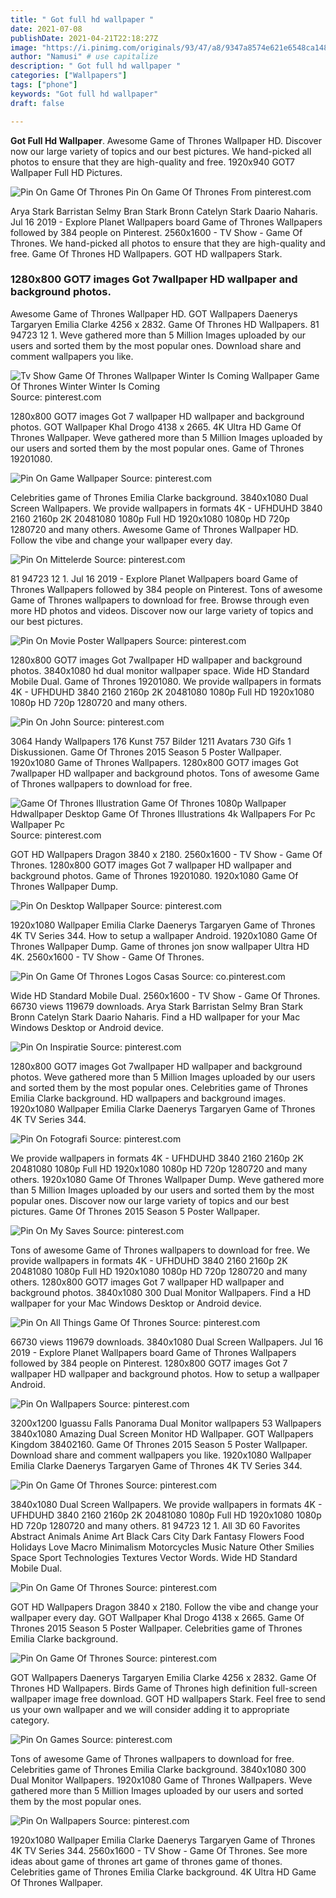 ```yaml
---
title: " Got full hd wallpaper "
date: 2021-07-08
publishDate: 2021-04-21T22:18:27Z
image: "https://i.pinimg.com/originals/93/47/a8/9347a8574e621e6548ca148ddaab0062.jpg"
author: "Namusi" # use capitalize
description: " Got full hd wallpaper "
categories: ["Wallpapers"]
tags: ["phone"]
keywords: "Got full hd wallpaper"
draft: false

---
```



**Got Full Hd Wallpaper**. Awesome Game of Thrones Wallpaper HD. Discover now our large variety of topics and our best pictures. We hand-picked all photos to ensure that they are high-quality and free. 1920x940 GOT7 Wallpaper Full HD Pictures.

![Pin On Game Of Thrones](https://i.pinimg.com/originals/8f/aa/b7/8faab76755cb52cbe247a16c63266a1f.jpg "Pin On Game Of Thrones")
Pin On Game Of Thrones From pinterest.com


Arya Stark Barristan Selmy Bran Stark Bronn Catelyn Stark Daario Naharis. Jul 16 2019 - Explore Planet Wallpapers board Game of Thrones Wallpapers followed by 384 people on Pinterest. 2560x1600 - TV Show - Game Of Thrones. We hand-picked all photos to ensure that they are high-quality and free. Game Of Thrones HD Wallpapers. GOT HD wallpapers Stark.

### 1280x800 GOT7 images Got 7wallpaper HD wallpaper and background photos.

Awesome Game of Thrones Wallpaper HD. GOT Wallpapers Daenerys Targaryen Emilia Clarke 4256 x 2832. Game Of Thrones HD Wallpapers. 81 94723 12 1. Weve gathered more than 5 Million Images uploaded by our users and sorted them by the most popular ones. Download share and comment wallpapers you like.


![Tv Show Game Of Thrones Wallpaper Winter Is Coming Wallpaper Game Of Thrones Winter Winter Is Coming](https://i.pinimg.com/originals/c5/18/24/c518244a4f1104613ba4b9320bd9b668.png "Tv Show Game Of Thrones Wallpaper Winter Is Coming Wallpaper Game Of Thrones Winter Winter Is Coming")
Source: pinterest.com

1280x800 GOT7 images Got 7 wallpaper HD wallpaper and background photos. GOT Wallpaper Khal Drogo 4138 x 2665. 4K Ultra HD Game Of Thrones Wallpaper. Weve gathered more than 5 Million Images uploaded by our users and sorted them by the most popular ones. Game of Thrones 19201080.

![Pin On Game Wallpaper](https://i.pinimg.com/474x/89/65/04/8965049aa0dcd58002cfb9c9c1cf26c1.jpg "Pin On Game Wallpaper")
Source: pinterest.com

Celebrities game of Thrones Emilia Clarke background. 3840x1080 Dual Screen Wallpapers. We provide wallpapers in formats 4K - UFHDUHD 3840 2160 2160p 2K 20481080 1080p Full HD 1920x1080 1080p HD 720p 1280720 and many others. Awesome Game of Thrones Wallpaper HD. Follow the vibe and change your wallpaper every day.

![Pin On Mittelerde](https://i.pinimg.com/originals/51/c5/1a/51c51a7b553700a12b2841d9b7040254.jpg "Pin On Mittelerde")
Source: pinterest.com

81 94723 12 1. Jul 16 2019 - Explore Planet Wallpapers board Game of Thrones Wallpapers followed by 384 people on Pinterest. Tons of awesome Game of Thrones wallpapers to download for free. Browse through even more HD photos and videos. Discover now our large variety of topics and our best pictures.

![Pin On Movie Poster Wallpapers](https://i.pinimg.com/originals/27/7e/b1/277eb1d795931a400e9f31956d3d788b.jpg "Pin On Movie Poster Wallpapers")
Source: pinterest.com

1280x800 GOT7 images Got 7wallpaper HD wallpaper and background photos. 3840x1080 hd dual monitor wallpaper space. Wide HD Standard Mobile Dual. Game of Thrones 19201080. We provide wallpapers in formats 4K - UFHDUHD 3840 2160 2160p 2K 20481080 1080p Full HD 1920x1080 1080p HD 720p 1280720 and many others.

![Pin On John](https://i.pinimg.com/originals/6f/d2/02/6fd20200e46c44b250295361b7e7821d.jpg "Pin On John")
Source: pinterest.com

3064 Handy Wallpapers 176 Kunst 757 Bilder 1211 Avatars 730 Gifs 1 Diskussionen. Game Of Thrones 2015 Season 5 Poster Wallpaper. 1920x1080 Game of Thrones Wallpapers. 1280x800 GOT7 images Got 7wallpaper HD wallpaper and background photos. Tons of awesome Game of Thrones wallpapers to download for free.

![Game Of Thrones Illustration Game Of Thrones 1080p Wallpaper Hdwallpaper Desktop Game Of Thrones Illustrations 4k Wallpapers For Pc Wallpaper Pc](https://i.pinimg.com/originals/30/6a/3c/306a3cedbac596633699dd1a0b7fbaca.jpg "Game Of Thrones Illustration Game Of Thrones 1080p Wallpaper Hdwallpaper Desktop Game Of Thrones Illustrations 4k Wallpapers For Pc Wallpaper Pc")
Source: pinterest.com

GOT HD Wallpapers Dragon 3840 x 2180. 2560x1600 - TV Show - Game Of Thrones. 1280x800 GOT7 images Got 7 wallpaper HD wallpaper and background photos. Game of Thrones 19201080. 1920x1080 Game Of Thrones Wallpaper Dump.

![Pin On Desktop Wallpaper](https://i.pinimg.com/originals/95/db/2f/95db2fe968defbe967fac233e2bf5c06.jpg "Pin On Desktop Wallpaper")
Source: pinterest.com

1920x1080 Wallpaper Emilia Clarke Daenerys Targaryen Game of Thrones 4K TV Series 344. How to setup a wallpaper Android. 1920x1080 Game Of Thrones Wallpaper Dump. Game of thrones jon snow wallpaper Ultra HD 4K. 2560x1600 - TV Show - Game Of Thrones.

![Pin On Game Of Thrones Logos Casas](https://i.pinimg.com/originals/03/3c/8e/033c8ed5019175e0c1773afedb45b866.jpg "Pin On Game Of Thrones Logos Casas")
Source: co.pinterest.com

Wide HD Standard Mobile Dual. 2560x1600 - TV Show - Game Of Thrones. 66730 views 119679 downloads. Arya Stark Barristan Selmy Bran Stark Bronn Catelyn Stark Daario Naharis. Find a HD wallpaper for your Mac Windows Desktop or Android device.

![Pin On Inspiratie](https://i.pinimg.com/originals/83/e8/f9/83e8f9555cdfb1dcabc9bef38266a815.jpg "Pin On Inspiratie")
Source: pinterest.com

1280x800 GOT7 images Got 7wallpaper HD wallpaper and background photos. Weve gathered more than 5 Million Images uploaded by our users and sorted them by the most popular ones. Celebrities game of Thrones Emilia Clarke background. HD wallpapers and background images. 1920x1080 Wallpaper Emilia Clarke Daenerys Targaryen Game of Thrones 4K TV Series 344.

![Pin On Fotografi](https://i.pinimg.com/originals/46/c2/db/46c2dbde7e43ecac4a7d00d2bd9136c0.jpg "Pin On Fotografi")
Source: pinterest.com

We provide wallpapers in formats 4K - UFHDUHD 3840 2160 2160p 2K 20481080 1080p Full HD 1920x1080 1080p HD 720p 1280720 and many others. 1920x1080 Game Of Thrones Wallpaper Dump. Weve gathered more than 5 Million Images uploaded by our users and sorted them by the most popular ones. Discover now our large variety of topics and our best pictures. Game Of Thrones 2015 Season 5 Poster Wallpaper.

![Pin On My Saves](https://i.pinimg.com/originals/9f/bb/33/9fbb337fe169faf4720c4fb9e8225b8c.jpg "Pin On My Saves")
Source: pinterest.com

Tons of awesome Game of Thrones wallpapers to download for free. We provide wallpapers in formats 4K - UFHDUHD 3840 2160 2160p 2K 20481080 1080p Full HD 1920x1080 1080p HD 720p 1280720 and many others. 1280x800 GOT7 images Got 7 wallpaper HD wallpaper and background photos. 3840x1080 300 Dual Monitor Wallpapers. Find a HD wallpaper for your Mac Windows Desktop or Android device.

![Pin On All Things Game Of Thrones](https://i.pinimg.com/originals/56/72/3d/56723d93a2ca684cc208f629e2b9deec.jpg "Pin On All Things Game Of Thrones")
Source: pinterest.com

66730 views 119679 downloads. 3840x1080 Dual Screen Wallpapers. Jul 16 2019 - Explore Planet Wallpapers board Game of Thrones Wallpapers followed by 384 people on Pinterest. 1280x800 GOT7 images Got 7 wallpaper HD wallpaper and background photos. How to setup a wallpaper Android.

![Pin On Wallpapers](https://i.pinimg.com/736x/6b/87/3e/6b873e299de1ddd86e74dbc1895e44d4.jpg "Pin On Wallpapers")
Source: pinterest.com

3200x1200 Iguassu Falls Panorama Dual Monitor wallpapers 53 Wallpapers 3840x1080 Amazing Dual Screen Monitor HD Wallpaper. GOT Wallpapers Kingdom 38402160. Game Of Thrones 2015 Season 5 Poster Wallpaper. Download share and comment wallpapers you like. 1920x1080 Wallpaper Emilia Clarke Daenerys Targaryen Game of Thrones 4K TV Series 344.

![Pin On Game Of Thrones](https://i.pinimg.com/originals/fc/c2/db/fcc2dba72368900ab7e05bb6308894f7.jpg "Pin On Game Of Thrones")
Source: pinterest.com

3840x1080 Dual Screen Wallpapers. We provide wallpapers in formats 4K - UFHDUHD 3840 2160 2160p 2K 20481080 1080p Full HD 1920x1080 1080p HD 720p 1280720 and many others. 81 94723 12 1. All 3D 60 Favorites Abstract Animals Anime Art Black Cars City Dark Fantasy Flowers Food Holidays Love Macro Minimalism Motorcycles Music Nature Other Smilies Space Sport Technologies Textures Vector Words. Wide HD Standard Mobile Dual.

![Pin On Game Of Thrones](https://i.pinimg.com/originals/8f/aa/b7/8faab76755cb52cbe247a16c63266a1f.jpg "Pin On Game Of Thrones")
Source: pinterest.com

GOT HD Wallpapers Dragon 3840 x 2180. Follow the vibe and change your wallpaper every day. GOT Wallpaper Khal Drogo 4138 x 2665. Game Of Thrones 2015 Season 5 Poster Wallpaper. Celebrities game of Thrones Emilia Clarke background.

![Pin On Game Of Thrones](https://i.pinimg.com/originals/e9/e4/f5/e9e4f527561d3ea08a2fd4a54e775a4b.jpg "Pin On Game Of Thrones")
Source: pinterest.com

GOT Wallpapers Daenerys Targaryen Emilia Clarke 4256 x 2832. Game Of Thrones HD Wallpapers. Birds Game of Thrones high definition full-screen wallpaper image free download. GOT HD wallpapers Stark. Feel free to send us your own wallpaper and we will consider adding it to appropriate category.

![Pin On Games](https://i.pinimg.com/originals/e8/9c/23/e89c234b45985310af0ee14fd59aae72.jpg "Pin On Games")
Source: pinterest.com

Tons of awesome Game of Thrones wallpapers to download for free. Celebrities game of Thrones Emilia Clarke background. 3840x1080 300 Dual Monitor Wallpapers. 1920x1080 Game of Thrones Wallpapers. Weve gathered more than 5 Million Images uploaded by our users and sorted them by the most popular ones.

![Pin On Wallpapers](https://i.pinimg.com/originals/93/47/a8/9347a8574e621e6548ca148ddaab0062.jpg "Pin On Wallpapers")
Source: pinterest.com

1920x1080 Wallpaper Emilia Clarke Daenerys Targaryen Game of Thrones 4K TV Series 344. 2560x1600 - TV Show - Game Of Thrones. See more ideas about game of thrones art game of thrones game of thones. Celebrities game of Thrones Emilia Clarke background. 4K Ultra HD Game Of Thrones Wallpaper.

